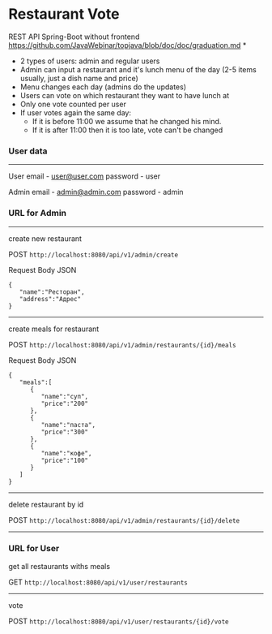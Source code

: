 # Restaurant Vote
REST API  Spring-Boot without frontend https://github.com/JavaWebinar/topjava/blob/doc/doc/graduation.md
*
* 2 types of users: admin and regular users
* Admin can input a restaurant and it's lunch menu of the day (2-5 items usually, just a dish name and price)
* Menu changes each day (admins do the updates)
* Users can vote on which restaurant they want to have lunch at
* Only one vote counted per user
* If user votes again the same day:
    - If it is before 11:00 we assume that he changed his mind.
    - If it is after 11:00 then it is too late, vote can't be changed

### User data
 ____________________________
 User
 email - user@user.com
 password - user
 
 Admin
 email - admin@admin.com
 password - admin
 
### URL for Admin

 ____________________________
 
create new restaurant
 
POST `http://localhost:8080/api/v1/admin/create`

Request Body JSON
``` 
{
   "name":"Ресторан",
   "address":"Адрес"
}
``` 
 ____________________________

create meals for restaurant

POST `http://localhost:8080/api/v1/admin/restaurants/{id}/meals`

Request Body JSON
``` 
{
   "meals":[
      {
         "name":"суп",
         "price":"200"
      },
      {
         "name":"паста",
         "price":"300"
      },
      {
         "name":"кофе",
         "price":"100"
      }
   ]
}
``` 
 ____________________________

delete restaurant by id

POST `http://localhost:8080/api/v1/admin/restaurants/{id}/delete`

 ____________________________

### URL for User

get all restaurants withs meals

GET `http://localhost:8080/api/v1/user/restaurants`

 ____________________________
vote 

POST `http://localhost:8080/api/v1/user/restaurants/{id}/vote`







